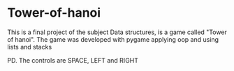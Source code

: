 # Tower-of-hanoi
This is a final project of the subject Data structures, is a game called "Tower of hanoi". The game was developed with pygame applying oop and using lists and stacks


PD.
The controls are SPACE, LEFT and RIGHT
